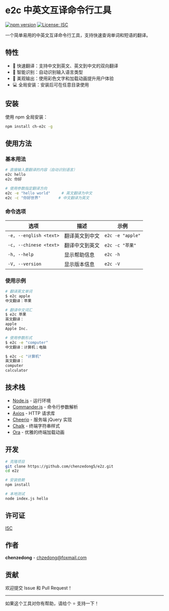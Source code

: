 # e2c 中英文互译命令行工具

[![npm version](https://badge.fury.io/js/ch-e2c.svg)](https://badge.fury.io/js/ch-e2c)
[![License: ISC](https://img.shields.io/badge/License-ISC-blue.svg)](https://opensource.org/licenses/ISC)

一个简单易用的中英文互译命令行工具，支持快速查询单词和短语的翻译。

## 特性

- 🚀 快速翻译：支持中文到英文、英文到中文的双向翻译
- 📱 智能识别：自动识别输入语言类型
- 🎨 美观输出：使用彩色文字和加载动画提升用户体验
- 💻 全局安装：安装后可在任意目录使用

## 安装

使用 npm 全局安装：

```bash
npm install ch-e2c -g
```

## 使用方法

### 基本用法

```bash
# 直接输入要翻译的内容（自动识别语言）
e2c hello
e2c 你好

# 使用参数指定翻译方向
e2c -e "hello world"     # 英文翻译为中文
e2c -c "你好世界"        # 中文翻译为英文
```

### 命令选项

| 选项 | 描述 | 示例 |
|------|------|------|
| `-e, --english <text>` | 翻译英文到中文 | `e2c -e "apple"` |
| `-c, --chinese <text>` | 翻译中文到英文 | `e2c -c "苹果"` |
| `-h, --help` | 显示帮助信息 | `e2c -h` |
| `-V, --version` | 显示版本信息 | `e2c -V` |

### 使用示例

```bash
# 翻译英文单词
$ e2c apple
中文翻译：苹果

# 翻译中文词汇
$ e2c 苹果
英文翻译：
apple
Apple Inc.

# 使用参数形式
$ e2c -e "computer"
中文翻译：计算机；电脑

$ e2c -c "计算机"
英文翻译：
computer
calculator
```

## 技术栈

- [Node.js](https://nodejs.org/) - 运行环境
- [Commander.js](https://github.com/tj/commander.js/) - 命令行参数解析
- [Axios](https://github.com/axios/axios) - HTTP 请求库
- [Cheerio](https://github.com/cheeriojs/cheerio) - 服务端 jQuery 实现
- [Chalk](https://github.com/chalk/chalk) - 终端字符串样式
- [Ora](https://github.com/sindresorhus/ora) - 优雅的终端加载动画

## 开发

```bash
# 克隆项目
git clone https://github.com/chenzedong5/e2z.git
cd e2z

# 安装依赖
npm install

# 本地测试
node index.js hello
```

## 许可证

[ISC](LICENSE)

## 作者

**chenzedong** - [chzedong@foxmail.com](mailto:chzedong@foxmail.com)

## 贡献

欢迎提交 Issue 和 Pull Request！

---

如果这个工具对你有帮助，请给个 ⭐️ 支持一下！

  

  



